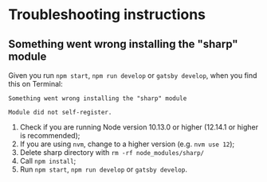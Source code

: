 # Troubleshooting instructions

## Something went wrong installing the "sharp" module

Given you run `npm start`, `npm run develop` or `gatsby develop`, when you find this on Terminal:

```
Something went wrong installing the "sharp" module

Module did not self-register.
```

1. Check if you are running Node version 10.13.0 or higher (12.14.1 or higher is recommended);
2. If you are using `nvm`, change to a higher version (e.g. `nvm use 12`);
3. Delete sharp directory with `rm -rf node_modules/sharp/`
4. Call `npm install`;
5. Run `npm start`, `npm run develop` or `gatsby develop`.
